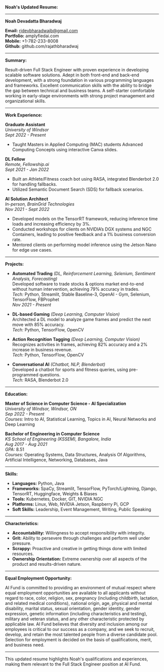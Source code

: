 **Noah's Updated Resume:**

---

**Noah Devadatta Bharadwaj**

**Email:** rjdevbharadwajb@gmail.com  
**Portfolio:** amplyfiedai.com  
**Mobile:** +1-782-233-8008  
**Github:** github.com/rajathbharadwaj  

---

**Summary:**

Result-driven Full Stack Engineer with proven experience in developing scalable software solutions. Adept in both front-end and back-end development, with a strong foundation in various programming languages and frameworks. Excellent communication skills with the ability to bridge the gap between technical and business teams. A self-starter comfortable working in early-stage environments with strong project management and organizational skills.

---

**Work Experience:**

**Graduate Assistant**  
*University of Windsor*  
*Sept 2022 - Present*  
- Taught Masters in Applied Computing (MAC) students Advanced Computing Concepts using interactive Canva slides.

**DL Fellow**  
*Remote, Fellowship.ai*  
*Sept 2021 - Jan 2022*  
- Built an Athlete/Fitness coach bot using RASA, integrated Blenderbot 2.0 for handling fallbacks.
- Utilized Semantic Document Search (SDS) for fallback scenarios.

**AI Solution Architect**  
*In-person, BrainGrid Technologies*  
*Nov 2021 - Sept 2022*  
- Developed models on the TensorRT framework, reducing inference time loads and increasing efficiency by 3%.
- Conducted workshops for clients on NVIDIA’s DGX systems and NGC Containers, leading to positive feedback and a 1% business conversion rate.
- Mentored clients on performing model inference using the Jetson Nano for edge use cases.

---

**Projects:**

- **Automated Trading** *(DL, Reinforcement Learning, Selenium, Sentiment Analysis, Forecasting)*  
  Developed software to trade stocks & options market end-to-end without human intervention, achieving 79% accuracy in trades.  
  *Tech:* Python, Streamlit, Stable Baseline-3, OpenAI - Gym, Selenium, TensorFlow, FBProphet  
  *Nov 2021 - Present*

- **DL-based Gaming** *(Deep Learning, Computer Vision)*  
  Architected a DL model to analyze game frames and predict the next move with 85% accuracy.  
  *Tech:* Python, TensorFlow, OpenCV

- **Action Recognition Tagging** *(Deep Learning, Computer Vision)*  
  Recognizes activities in frames, achieving 82% accuracy and a 2% increase in business revenue.  
  *Tech:* Python, TensorFlow, OpenCV

- **Conversational AI** *(Chatbot, NLP, Blenderbot)*  
  Developed a chatbot for sports and fitness queries, using pre-programmed questions.  
  *Tech:* RASA, Blenderbot 2.0

---

**Education:**

**Master of Science in Computer Science - AI Specialization**  
*University of Windsor, Windsor, ON*  
*Sep 2022 - Present*  
*Courses:* Intro to AI, Statistical Learning, Topics in AI, Neural Networks and Deep Learning

**Bachelor of Engineering in Computer Science**  
*KS School of Engineering (KSSEM), Bangalore, India*  
*Aug 2017 - Aug 2021*  
*GPA:* 8.51  
*Courses:* Operating Systems, Data Structures, Analysis Of Algorithms, Artificial Intelligence, Networking, Databases, Java

---

**Skills:**

- **Languages:** Python, Java
- **Frameworks:** SpaCy, Streamlit, TensorFlow, PyTorch/Lightning, Django, TensorRT, Huggingface, Weights & Biases
- **Tools:** Kubernetes, Docker, GIT, NVIDIA NGC
- **Platforms:** Linux, Web, NVIDIA Jetson, Raspberry Pi, GCP
- **Soft Skills:** Leadership, Event Management, Writing, Public Speaking

---

**Characteristics:**

- **Accountability:** Willingness to accept responsibility with integrity.
- **Grit:** Ability to persevere through challenges and perform well under pressure.
- **Scrappy:** Proactive and creative in getting things done with limited resources.
- **Ownership Orientation:** Extreme ownership over all aspects of the product and results-driven nature.

---

**Equal Employment Opportunity:**

AI Fund is committed to providing an environment of mutual respect where equal employment opportunities are available to all applicants without regard to race, color, religion, sex, pregnancy (including childbirth, lactation, and related medical conditions), national origin, age, physical and mental disability, marital status, sexual orientation, gender identity, gender expression, genetic information (including characteristics and testing), military and veteran status, and any other characteristic protected by applicable law. AI Fund believes that diversity and inclusion among our employees is critical to our success as a company, and we seek to recruit, develop, and retain the most talented people from a diverse candidate pool. Selection for employment is decided on the basis of qualifications, merit, and business need.

---

This updated resume highlights Noah's qualifications and experiences, making them relevant to the Full Stack Engineer position at AI Fund.